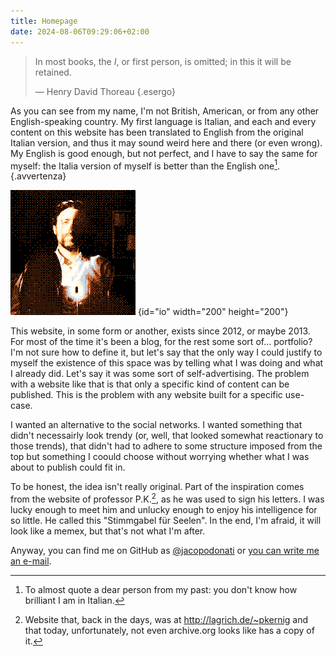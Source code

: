 ```yaml
---
title: Homepage
date: 2024-08-06T09:29:06+02:00
---
```

> In most books, the _I_, or first person, is omitted; in this it will be retained.
>
> — Henry David Thoreau
{.esergo}

As you can see from my name, I'm not British, American, or from any other English-speaking country.  My first language is Italian, and each and every content on this website has been translated to English from the original Italian version, and thus it may sound weird here and there (or even wrong).  My English is good enough, but not perfect, and I have to say the same for myself: the Italia version of myself is better than the English one[^1].
{.avvertenza}

![Una foto dell'autore](/img/home/io.png)
{id="io" width="200" height="200"}

This website, in some form or another, exists since 2012, or maybe 2013.  For most of the time it's been a blog, for the rest some sort of... portfolio?  I'm not sure how to define it, but let's say that the only way I could justify to myself the existence of this space was by telling what I was doing and what I already did.  Let's say it was some sort of self-advertising.  The problem with a website like that is that only a specific kind of content can be published.  This is the problem with any website built for a specific use-case.

I wanted an alternative to the social networks.  I wanted something that didn't necessairly look trendy (or, well, that looked somewhat reactionary to those trends), that didn't had to adhere to some structure imposed from the top but something I coould choose without worrying whether what I was about to publish could fit in.

To be honest, the idea isn't really original.  Part of the inspiration comes from the website of professor P.K.[^2], as he was used to sign his letters.  I was lucky enough to meet him and unlucky enough to enjoy his intelligence for so little.  He called this "Stimmgabel für Seelen".  In the end, I'm afraid, it will look like a memex, but that's not what I'm after.

Anyway, you can find me on GitHub as [@jacopodonati](https://github.com/jacopodonati) or <a href="mailto:&#106;&#097;&#099;&#111;&#112;&#111;&#064;&#106;&#097;&#099;&#111;&#112;&#111;&#100;&#111;&#110;&#097;&#116;&#105;&#046;&#105;&#116;">you can write me an e-mail</a>.

[^1]: To almost quote a dear person from my past: you don't know how brilliant I am in Italian.

[^2]: Website that, back in the days, was at <http://lagrich.de/~pkernig> and that today, unfortunately, not even archive.org looks like has a copy of it.